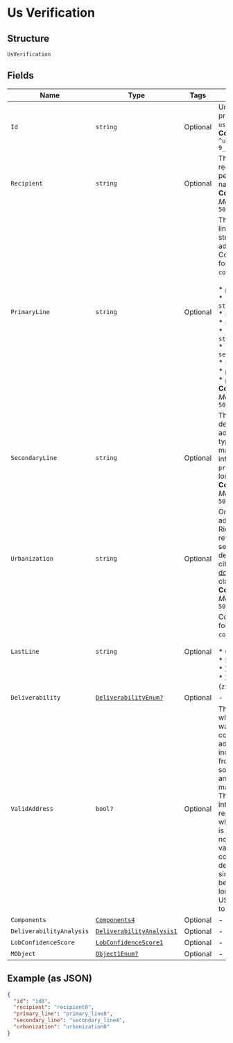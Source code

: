 
# Us Verification

## Structure

`UsVerification`

## Fields

| Name | Type | Tags | Description |
|  --- | --- | --- | --- |
| `Id` | `string` | Optional | Unique identifier prefixed with `us_ver_`.<br>**Constraints**: *Pattern*: `^us_ver_[a-zA-Z0-9_]+$` |
| `Recipient` | `string` | Optional | The intended recipient, typically a person's or firm's name.<br>**Constraints**: *Maximum Length*: `500` |
| `PrimaryLine` | `string` | Optional | The primary delivery line (usually the street address) of the address.<br>Combination of the following applicable `components`:<br><br>* `primary_number`<br>* `street_predirection`<br>* `street_name`<br>* `street_suffix`<br>* `street_postdirection`<br>* `secondary_designator`<br>* `secondary_number`<br>* `pmb_designator`<br>* `pmb_number`<br>**Constraints**: *Maximum Length*: `500` |
| `SecondaryLine` | `string` | Optional | The secondary delivery line of the address. This field is typically empty but may contain information if `primary_line` is too long.<br>**Constraints**: *Maximum Length*: `500` |
| `Urbanization` | `string` | Optional | Only present for addresses in Puerto Rico. An urbanization refers to an area, sector, or development within a city. See <a href="https://pe.usps.com/text/pub28/28api_008.htm#:~:text=I51.,-4%20Urbanizations&text=In%20Puerto%20Rico%2C%20identical%20street,placed%20before%20the%20urbanization%20name." target="_blank">USPS documentation</a> for clarification.<br>**Constraints**: *Maximum Length*: `500` |
| `LastLine` | `string` | Optional | Combination of the following applicable `components`:<br><br>* City (`city`)<br>* State (`state`)<br>* ZIP code (`zip_code`)<br>* ZIP+4 (`zip_code_plus_4`) |
| `Deliverability` | [`DeliverabilityEnum?`](../../doc/models/deliverability-enum.md) | Optional | - |
| `ValidAddress` | `bool?` | Optional | This field indicates whether an address was found in a more comprehensive address dataset that includes sources from the USPS, open source mapping data, and our proprietary mail delivery data.<br>This field can be interpreted as a representation of whether an address is a real location or not. Additionally a valid address may contradict the deliverability field since an address can be a real valid location but the USPS may not deliver to that address. |
| `Components` | [`Components4`](../../doc/models/components-4.md) | Optional | - |
| `DeliverabilityAnalysis` | [`DeliverabilityAnalysis1`](../../doc/models/deliverability-analysis-1.md) | Optional | - |
| `LobConfidenceScore` | [`LobConfidenceScore1`](../../doc/models/lob-confidence-score-1.md) | Optional | - |
| `MObject` | [`Object1Enum?`](../../doc/models/object-1-enum.md) | Optional | - |

## Example (as JSON)

```json
{
  "id": "id8",
  "recipient": "recipient0",
  "primary_line": "primary_line8",
  "secondary_line": "secondary_line4",
  "urbanization": "urbanization0"
}
```

